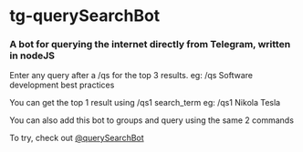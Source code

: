 # tg-querySearchBot

### A bot for querying the internet directly from Telegram, written in nodeJS

Enter any query after a /qs for the top 3 results.
eg: /qs Software development best practices

You can get the top 1 result using /qs1 search_term
eg: /qs1 Nikola Tesla

You can also add this bot to groups and query using the same 2 commands

To try, check out [@querySearchBot](https://t.me/querySearchBot)
